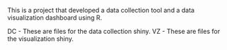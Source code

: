 This is a project that developed a data collection tool and a data visualization dashboard using R. 

DC - These are files for the data collection shiny.
VZ - These are files for the visualization shiny.
